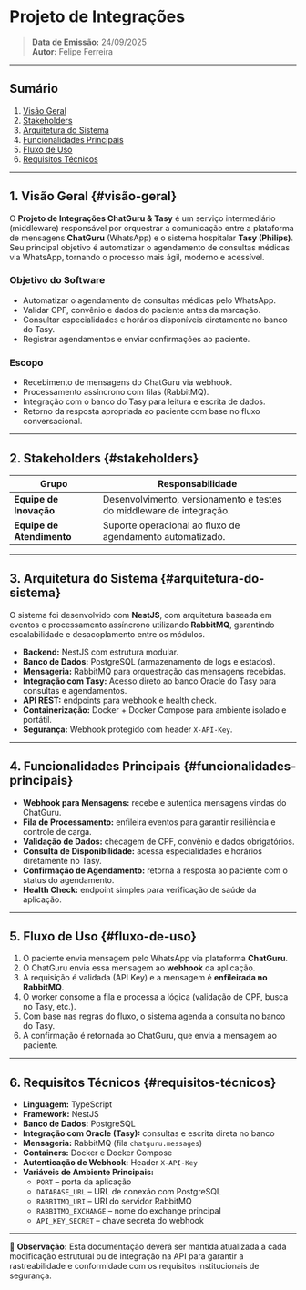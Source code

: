 # Projeto de Integrações

> **Data de Emissão:** 24/09/2025  
> **Autor:** Felipe Ferreira

---

## Sumário
1. [Visão Geral](#visão-geral)  
2. [Stakeholders](#stakeholders)  
3. [Arquitetura do Sistema](#arquitetura-do-sistema)  
4. [Funcionalidades Principais](#funcionalidades-principais)  
5. [Fluxo de Uso](#fluxo-de-uso)  
6. [Requisitos Técnicos](#requisitos-técnicos)

---

## 1. Visão Geral {#visão-geral}
O **Projeto de Integrações ChatGuru & Tasy** é um serviço intermediário (middleware) responsável por orquestrar a comunicação entre a plataforma de mensagens **ChatGuru** (WhatsApp) e o sistema hospitalar **Tasy (Philips)**. Seu principal objetivo é automatizar o agendamento de consultas médicas via WhatsApp, tornando o processo mais ágil, moderno e acessível.

### Objetivo do Software
- Automatizar o agendamento de consultas médicas pelo WhatsApp.  
- Validar CPF, convênio e dados do paciente antes da marcação.  
- Consultar especialidades e horários disponíveis diretamente no banco do Tasy.  
- Registrar agendamentos e enviar confirmações ao paciente.

### Escopo
- Recebimento de mensagens do ChatGuru via webhook.  
- Processamento assíncrono com filas (RabbitMQ).  
- Integração com o banco do Tasy para leitura e escrita de dados.  
- Retorno da resposta apropriada ao paciente com base no fluxo conversacional.

---

## 2. Stakeholders {#stakeholders}

| Grupo                      | Responsabilidade                                                                 |
|----------------------------|----------------------------------------------------------------------------------|
| **Equipe de Inovação**    | Desenvolvimento, versionamento e testes do middleware de integração.            |
| **Equipe de Atendimento** | Suporte operacional ao fluxo de agendamento automatizado.                       |

---

## 3. Arquitetura do Sistema {#arquitetura-do-sistema}
O sistema foi desenvolvido com **NestJS**, com arquitetura baseada em eventos e processamento assíncrono utilizando **RabbitMQ**, garantindo escalabilidade e desacoplamento entre os módulos.

- **Backend:** NestJS com estrutura modular.  
- **Banco de Dados:** PostgreSQL (armazenamento de logs e estados).  
- **Mensageria:** RabbitMQ para orquestração das mensagens recebidas.  
- **Integração com Tasy:** Acesso direto ao banco Oracle do Tasy para consultas e agendamentos.  
- **API REST:** endpoints para webhook e health check.  
- **Containerização:** Docker + Docker Compose para ambiente isolado e portátil.  
- **Segurança:** Webhook protegido com header `X-API-Key`.

---

## 4. Funcionalidades Principais {#funcionalidades-principais}
- **Webhook para Mensagens:** recebe e autentica mensagens vindas do ChatGuru.  
- **Fila de Processamento:** enfileira eventos para garantir resiliência e controle de carga.  
- **Validação de Dados:** checagem de CPF, convênio e dados obrigatórios.  
- **Consulta de Disponibilidade:** acessa especialidades e horários diretamente no Tasy.  
- **Confirmação de Agendamento:** retorna a resposta ao paciente com o status do agendamento.  
- **Health Check:** endpoint simples para verificação de saúde da aplicação.

---

## 5. Fluxo de Uso {#fluxo-de-uso}
1. O paciente envia mensagem pelo WhatsApp via plataforma **ChatGuru**.  
2. O ChatGuru envia essa mensagem ao **webhook** da aplicação.  
3. A requisição é validada (API Key) e a mensagem é **enfileirada no RabbitMQ**.  
4. O worker consome a fila e processa a lógica (validação de CPF, busca no Tasy, etc.).  
5. Com base nas regras do fluxo, o sistema agenda a consulta no banco do Tasy.  
6. A confirmação é retornada ao ChatGuru, que envia a mensagem ao paciente.

---

## 6. Requisitos Técnicos {#requisitos-técnicos}
- **Linguagem:** TypeScript  
- **Framework:** NestJS  
- **Banco de Dados:** PostgreSQL 
- **Integração com Oracle (Tasy):** consultas e escrita direta no banco  
- **Mensageria:** RabbitMQ (fila `chatguru.messages`)  
- **Containers:** Docker e Docker Compose  
- **Autenticação de Webhook:** Header `X-API-Key`  
- **Variáveis de Ambiente Principais:**  
  - `PORT` – porta da aplicação  
  - `DATABASE_URL` – URL de conexão com PostgreSQL  
  - `RABBITMQ_URI` – URI do servidor RabbitMQ  
  - `RABBITMQ_EXCHANGE` – nome do exchange principal  
  - `API_KEY_SECRET` – chave secreta do webhook

---

📌 **Observação:** Esta documentação deverá ser mantida atualizada a cada modificação estrutural ou de integração na API para garantir a rastreabilidade e conformidade com os requisitos institucionais de segurança.
